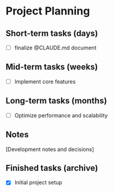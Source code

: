 # Project Planning

## Short-term tasks (days)

* [ ] finalize @CLAUDE.md document

## Mid-term tasks (weeks)

* [ ] Implement core features

## Long-term tasks (months)

* [ ] Optimize performance and scalability

## Notes
[Development notes and decisions]


## Finished tasks (archive)

* [x] Initial project setup
